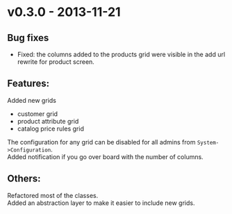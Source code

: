 v0.3.0 - 2013-11-21
========

Bug fixes
---------
 - Fixed: the columns added to the products grid were visible in the add url rewrite for product screen.

Features:
-------
Added new grids  
 - customer grid  
 - product attribute grid  
 - catalog price rules grid  

The configuration for any grid can be disabled for all admins from `System->Configuration`.  
Added notification if you go over board with the number of columns.  


Others:
----------
Refactored most of the classes.  
Added an abstraction layer to make it easier to include new grids.  